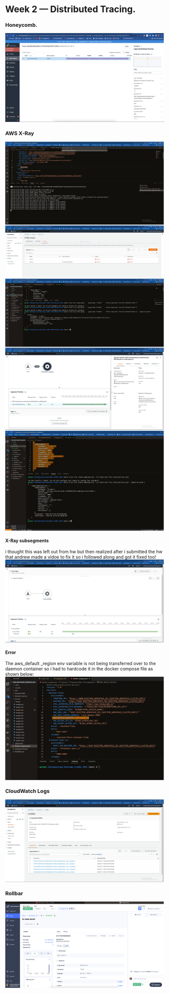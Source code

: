 # Week 2 — Distributed Tracing.   

### Honeycomb.   

![ss](https://github.com/Doumham-Armah/aws-bootcamp-cruddur-2023/blob/main/journal/assets/honeycomb_integration.png) 

### AWS X-Ray   
![ss](https://github.com/Doumham-Armah/aws-bootcamp-cruddur-2023/blob/main/journal/assets/x-ray_segments_proof.PNG)    
![ss](https://github.com/Doumham-Armah/aws-bootcamp-cruddur-2023/blob/main/journal/assets/x-ray%20group_in_aws.PNG)     
![ss](https://github.com/Doumham-Armah/aws-bootcamp-cruddur-2023/blob/main/journal/assets/x-ray%20group.PNG)    
![ss](https://github.com/Doumham-Armah/aws-bootcamp-cruddur-2023/blob/main/journal/assets/trace_proof_aws_console.PNG)    
![ss](https://github.com/Doumham-Armah/aws-bootcamp-cruddur-2023/blob/main/journal/assets/sampling_rule_xray.PNG)   

#### X-Ray subsegments    
i thought this was left out from hw but then realized after i submitted the hw that andrew made a vidoe to fix it so i followed along and got it fixed too!    
![ss](https://github.com/Doumham-Armah/aws-bootcamp-cruddur-2023/blob/main/journal/assets/mock_data.PNG) 

#### Error
The aws_default _region env variable is not being transferred over to the daemon container so i had to hardcode it in the docker compose file as shown below:    
![ss](https://github.com/Doumham-Armah/aws-bootcamp-cruddur-2023/blob/main/journal/assets/aws_def_region.PNG)    

### CloudWatch Logs    
![ss](https://github.com/Doumham-Armah/aws-bootcamp-cruddur-2023/blob/main/journal/assets/cloudwatch_proof.PNG)    

### Rollbar  
![ss](https://github.com/Doumham-Armah/aws-bootcamp-cruddur-2023/blob/main/journal/assets/rollbar_integration_proof.png)    
